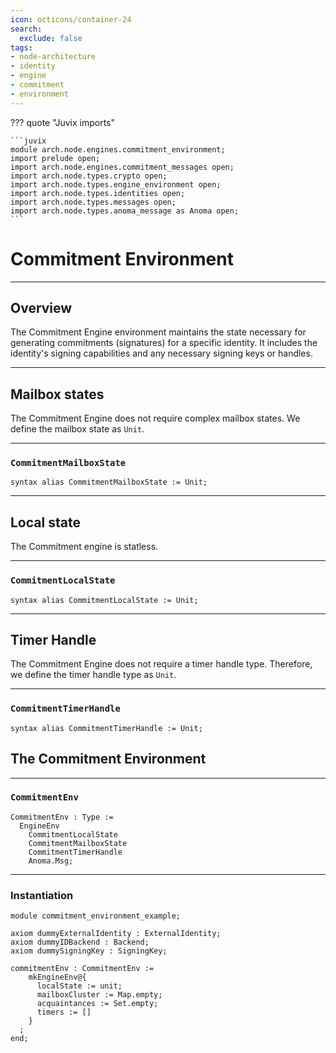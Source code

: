 ```yaml
---
icon: octicons/container-24
search:
  exclude: false
tags:
- node-architecture
- identity
- engine
- commitment
- environment
---
```


??? quote "Juvix imports"

    ```juvix
    module arch.node.engines.commitment_environment;
    import prelude open;
    import arch.node.engines.commitment_messages open;
    import arch.node.types.crypto open;
    import arch.node.types.engine_environment open;
    import arch.node.types.identities open;
    import arch.node.types.messages open;
    import arch.node.types.anoma_message as Anoma open;
    ```

# Commitment Environment

---

## Overview

The Commitment Engine environment maintains the state necessary for generating
commitments (signatures) for a specific identity. It includes the identity's
signing capabilities and any necessary signing keys or handles.

---

## Mailbox states

The Commitment Engine does not require complex mailbox states. We define the
mailbox state as `Unit`.

---

### `CommitmentMailboxState`

```juvix
syntax alias CommitmentMailboxState := Unit;
```

---

## Local state

The Commitment engine is statless.

---

### `CommitmentLocalState`

```juvix
syntax alias CommitmentLocalState := Unit;
```

---

## Timer Handle

The Commitment Engine does not require a timer handle type. Therefore, we define
the timer handle type as `Unit`.

---

### `CommitmentTimerHandle`

```juvix
syntax alias CommitmentTimerHandle := Unit;
```

## The Commitment Environment

---

### `CommitmentEnv`

```juvix
CommitmentEnv : Type :=
  EngineEnv
    CommitmentLocalState
    CommitmentMailboxState
    CommitmentTimerHandle
    Anoma.Msg;
```

---

### Instantiation

<!-- --8<-- [start:commitmentEnv] -->
```juvix extract-module-statements
module commitment_environment_example;

axiom dummyExternalIdentity : ExternalIdentity;
axiom dummyIDBackend : Backend;
axiom dummySigningKey : SigningKey;

commitmentEnv : CommitmentEnv :=
    mkEngineEnv@{
      localState := unit;
      mailboxCluster := Map.empty;
      acquaintances := Set.empty;
      timers := []
    }
  ;
end;
```
<!-- --8<-- [end:commitmentEnv] -->
